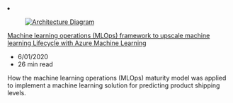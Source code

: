 <!-- This file is automatically generated by build/architectures/build_index.py. Any updates will be lost. -->

<!-- markdownlint-disable MD033 -->

<li class="grid-item item-column" data-categories="Developer Tools Hybrid ">
<article class="card">
    <div class="card-header has-margin-bottom-none" aria-hidden="true">
        <figure class="image diagram has-height-175 has-overflow-hidden level">
            <a href="/azure/architecture/example-scenario/mlops/mlops-technical-paper"><img src="/azure/architecture/browse/thumbs/mlops-technical-paper.png" class="diagram" alt="Architecture Diagram" data-linktype="relative-path"></a>
        </figure>
    </div>
    <div class="card-content">
        <a class="card-content-title has-margin-top-none" href="/azure/architecture/example-scenario/mlops/mlops-technical-paper">
            <p>Machine learning operations (MLOps) framework to upscale machine learning Lifecycle with Azure Machine Learning</p>
        </a>
        <ul class="card-content-metadata">
            <li>6/01/2020</li>
            <li>26 min read</li>
        </ul>
        <p class="card-content-description">How the machine learning operations (MLOps) maturity model was applied to implement a machine learning solution for predicting product shipping levels.</p>
        <div class="bottom-to-top-fade is-hidden-mobile"></div>
    </div>
</article>
</li>

